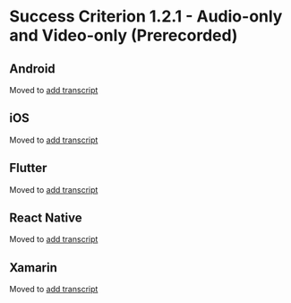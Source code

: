 # Success Criterion 1.2.1 - Audio-only and Video-only (Prerecorded)

## Android

Moved to [add transcript](../media-captions.md)

## iOS

Moved to [add transcript](../media-captions.md)

## Flutter

Moved to [add transcript](../media-captions.md)

## React Native

Moved to [add transcript](../media-captions.md)

## Xamarin

Moved to [add transcript](../media-captions.md)
